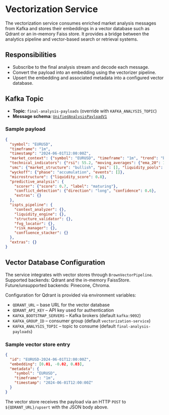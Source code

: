 # Vectorization Service

The vectorization service consumes enriched market analysis messages from Kafka and stores their embeddings in a vector database such as Qdrant or an in-memory Faiss store. It provides a bridge between the analytics pipeline and vector-based search or retrieval systems.

## Responsibilities

- Subscribe to the final analysis stream and decode each message.
- Convert the payload into an embedding using the vectorizer pipeline.
- Upsert the embedding and associated metadata into a configured vector database.

## Kafka Topic

- **Topic**: `final-analysis-payloads` (override with `KAFKA_ANALYSIS_TOPIC`)
- **Message schema**: [`UnifiedAnalysisPayloadV1`](../schemas/payloads.py)

### Sample payload
```json
{
  "symbol": "EURUSD",
  "timeframe": "1m",
  "timestamp": "2024-06-01T12:00:00Z",
  "market_context": {"symbol": "EURUSD", "timeframe": "1m", "trend": "bullish"},
  "technical_indicators": {"rsi": 55.2, "moving_averages": {"ema_20": 1.0845}},
  "smc": {"market_structure": "bullish", "poi": [], "liquidity_pools": []},
  "wyckoff": {"phase": "accumulation", "events": []},
  "microstructure": {"liquidity_score": 0.8},
  "predictive_analysis": {
    "scorer": {"score": 0.7, "label": "maturing"},
    "conflict_detection": {"direction": "long", "confidence": 0.6},
    "extras": {}
  },
  "ispts_pipeline": {
    "context_analyzer": {},
    "liquidity_engine": {},
    "structure_validator": {},
    "fvg_locator": {},
    "risk_manager": {},
    "confluence_stacker": {}
  },
  "extras": {}
}
```

## Vector Database Configuration

The service integrates with vector stores through `BrownVectorPipeline`.
Supported backends: Qdrant and the in-memory FaissStore.
Future/unsupported backends: Pinecone, Chroma.

Configuration for Qdrant is provided via environment variables:

- `QDRANT_URL` – base URL for the vector database
- `QDRANT_API_KEY` – API key used for authentication
- `KAFKA_BOOTSTRAP_SERVERS` – Kafka brokers (default `kafka:9092`)
- `KAFKA_GROUP_ID` – consumer group (default `vectorization-service`)
- `KAFKA_ANALYSIS_TOPIC` – topic to consume (default `final-analysis-payloads`)

### Sample vector store entry
```json
{
  "id": "EURUSD-2024-06-01T12:00:00Z",
  "embedding": [0.01, -0.02, 0.03],
  "metadata": {
    "symbol": "EURUSD",
    "timeframe": "1m",
    "timestamp": "2024-06-01T12:00:00Z"
  }
}
```

The vector store receives the payload via an HTTP `POST` to `${QDRANT_URL}/upsert` with the JSON body above.
